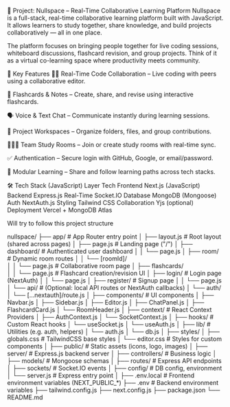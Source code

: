 📘 Project: Nullspace – Real-Time Collaborative Learning Platform
Nullspace is a full-stack, real-time collaborative learning platform built with JavaScript. It allows learners to study together, share knowledge, and build projects collaboratively — all in one place.

The platform focuses on bringing people together for live coding sessions, whiteboard discussions, flashcard revision, and group projects. Think of it as a virtual co-learning space where productivity meets community.

🔑 Key Features
🧑‍💻 Real-Time Code Collaboration – Live coding with peers using a collaborative editor.

🧠 Flashcards & Notes – Create, share, and revise using interactive flashcards.

🗣️ Voice & Text Chat – Communicate instantly during learning sessions.

📁 Project Workspaces – Organize folders, files, and group contributions.

🧑‍🤝‍🧑 Team Study Rooms – Join or create study rooms with real-time sync.

✅ Authentication – Secure login with GitHub, Google, or email/password.

🧩 Modular Learning – Share and follow learning paths across tech stacks.

🛠️ Tech Stack (JavaScript)
Layer	Tech
Frontend	Next.js (JavaScript)
Backend	Express.js
Real-Time	Socket.IO
Database	MongoDB (Mongoose)
Auth	NextAuth.js
Styling	Tailwind CSS
Collaboration	Yjs (optional)
Deployment	Vercel + MongoDB Atlas

Will try to follow this project structure

nullspace/
├── app/                             # App Router entry point
│   ├── layout.js                    # Root layout (shared across pages)
│   ├── page.js                      # Landing page ("/")
│   ├── dashboard/                   # Authenticated user dashboard
│   │   └── page.js
│   ├── room/                        # Dynamic room routes
│   │   └── [roomId]/               
│   │       └── page.js              # Collaborative room page
│   ├── flashcards/                 
│   │   └── page.js                  # Flashcard creation/revision UI
│   ├── login/                       # Login page (NextAuth)
│   │   └── page.js
│   ├── register/                    # Signup page
│   │   └── page.js
│   └── api/                         # (Optional: local API routes or NextAuth callbacks)
│       └── auth/                   
│           └── [...nextauth]/route.js
│
├── components/                      # UI components
│   ├── Navbar.js
│   ├── Sidebar.js
│   ├── Editor.js
│   ├── ChatPanel.js
│   ├── FlashcardCard.js
│   └── RoomHeader.js
│
├── context/                         # React Context Providers
│   ├── AuthContext.js
│   └── SocketContext.js
│
├── hooks/                           # Custom React hooks
│   └── useSocket.js
│   └── useAuth.js
│
├── lib/                             # Utilities (e.g. auth, helpers)
│   └── auth.js
│   └── db.js
│
├── styles/
│   ├── globals.css                  # TailwindCSS base styles
│   └── editor.css                   # Styles for custom components
│
├── public/                          # Static assets (icons, logo, images)
│
├── server/                          # Express.js backend server
│   ├── controllers/                 # Business logic
│   ├── models/                      # Mongoose schemas
│   ├── routes/                      # Express API endpoints
│   ├── sockets/                     # Socket.IO events
│   ├── config/                      # DB config, environment
│   └── server.js                    # Express entry point
│
├── .env.local                       # Frontend environment variables (NEXT_PUBLIC_*)
├── .env                             # Backend environment variables
├── tailwind.config.js
├── next.config.js
├── package.json
└── README.md
